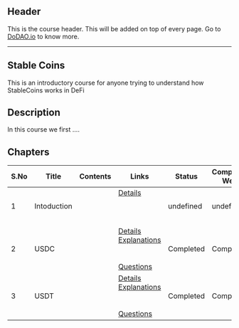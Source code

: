 ## Header
This is the course header. This will be added on top of every page. Go to [DoDAO.io](https://www.dodao.io) to know more.

 ---

 ## Stable Coins
 This is an introductory course for anyone trying to understand how StableCoins works in DeFi

 
 ## Description
 In this course we first ....
 
 ## Chapters
 
 | S.No        | Title       | Contents   | Links      | Status      | Completion Week |
 | ----------- | ----------- |----------- |----------- | ----------- | ----------- |
 | 1      | Intoduction | | [Details](generated/topics/intoduction.md) <br/>  <br/>  <br/>  <br/>  | undefined | undefined |
 | 2      | USDC | | [Details](generated/topics/usdc.md) <br/> [Explanations](generated/explanations/usdc.md) <br/>  <br/>  <br/> [Questions](generated/questions/usdc.md) | Completed | Completed |
 | 3      | USDT | | [Details](generated/topics/usdt.md) <br/> [Explanations](generated/explanations/usdt.md) <br/>  <br/>  <br/> [Questions](generated/questions/usdt.md) | Completed | Completed | 

